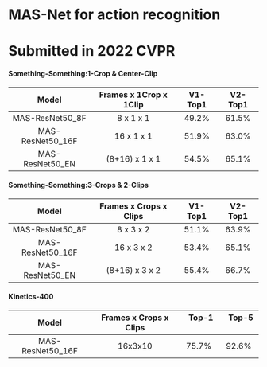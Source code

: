 
# MAS-Net for action recognition

# Submitted in 2022 CVPR 

#### Something-Something:1-Crop & Center-Clip
Model| Frames x 1Crop x 1Clip |V1-Top1 |V2-Top1| 
:--: | :--: | :--: | :--:| 
MAS-ResNet50_8F  | 8 x 1 x 1      | 49.2%  | 61.5%  
MAS-ResNet50_16F | 16 x 1 x 1     | 51.9%  | 63.0%  
MAS-ResNet50_EN  | (8+16) x 1 x 1 | 54.5%  | 65.1%  

#### Something-Something:3-Crops & 2-Clips
Model| Frames x Crops x Clips |V1-Top1 |V2-Top1| 
:--: | :--: | :--: | :--:| 
MAS-ResNet50_8F  | 8 x 3 x 2      | 51.1%  | 63.9%  
MAS-ResNet50_16F | 16 x 3 x 2     | 53.4%  | 65.1%  
MAS-ResNet50_EN  | (8+16) x 3 x 2 | 55.4%  | 66.7%  

#### Kinetics-400
Model  | Frames x Crops x Clips   |&nbsp;   Top-1 &nbsp;  | &nbsp;  Top-5  &nbsp;  |
:--: | :--: | :--: | :--:| 
MAS-ResNet50_16F    | 16x3x10 | 75.7%  | 92.6%  
